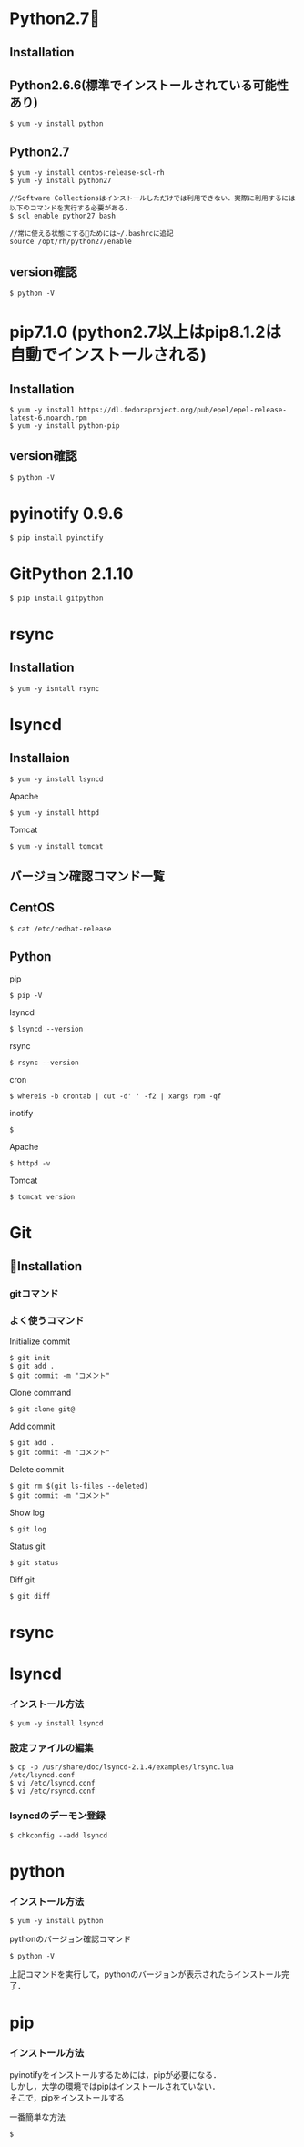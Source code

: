 # Python2.7

## Installation

## Python2.6.6(標準でインストールされている可能性あり)

    $ yum -y install python  

## Python2.7

    $ yum -y install centos-release-scl-rh
    $ yum -y install python27

    //Software Collectionsはインストールしただけでは利用できない．実際に利用するには以下のコマンドを実行する必要がある．
    $ scl enable python27 bash
    
    //常に使える状態にするためには~/.bashrcに追記
    source /opt/rh/python27/enable
## version確認

    $ python -V  

# pip7.1.0 (python2.7以上はpip8.1.2は自動でインストールされる)
## Installation

    $ yum -y install https://dl.fedoraproject.org/pub/epel/epel-release-latest-6.noarch.rpm
    $ yum -y install python-pip 

## version確認

    $ python -V  
    
# pyinotify 0.9.6

    $ pip install pyinotify

# GitPython 2.1.10

    $ pip install gitpython


# rsync

## Installation

    $ yum -y isntall rsync  


# lsyncd

## Installaion

    $ yum -y install lsyncd



Apache

    $ yum -y install httpd

Tomcat

    $ yum -y install tomcat



## バージョン確認コマンド一覧

## CentOS  

    $ cat /etc/redhat-release  

## Python



pip

    $ pip -V  

lsyncd

    $ lsyncd --version  

rsync

    $ rsync --version  

cron

    $ whereis -b crontab | cut -d' ' -f2 | xargs rpm -qf  

inotify

    $   

Apache

    $ httpd -v

Tomcat

    $ tomcat version


# Git

## Installation

### gitコマンド
### よく使うコマンド
Initialize commit

    $ git init
    $ git add .
    $ git commit -m "コメント"

Clone command

    $ git clone git@


Add commit

    $ git add .
    $ git commit -m "コメント"

Delete commit

    $ git rm $(git ls-files --deleted)
    $ git commit -m "コメント"

Show log

    $ git log

Status git

    $ git status

Diff git

    $ git diff



# rsync




# lsyncd
### インストール方法

    $ yum -y install lsyncd

### 設定ファイルの編集

    $ cp -p /usr/share/doc/lsyncd-2.1.4/examples/lrsync.lua /etc/lsyncd.conf
    $ vi /etc/lsyncd.conf
    $ vi /etc/rsyncd.conf

### lsyncdのデーモン登録

    $ chkconfig --add lsyncd


# python
### インストール方法

    $ yum -y install python

pythonのバージョン確認コマンド

    $ python -V

上記コマンドを実行して，pythonのバージョンが表示されたらインストール完了．

# pip
### インストール方法

pyinotifyをインストールするためには，pipが必要になる．  
しかし，大学の環境ではpipはインストールされていない．  
そこで，pipをインストールする

一番簡単な方法

    $ 
